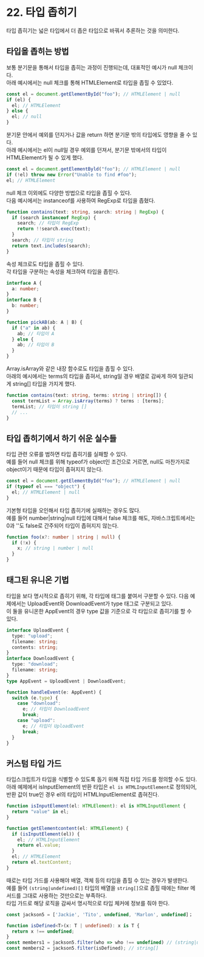 # 22. 타입 좁히기

타입 좁히기는 넓은 타입에서 더 좁은 타입으로 바꿔서 추론하는 것을 의미한다.

## 타입을 좁히는 방법

보통 분기문을 통해서 타입을 좁히는 과정이 진행되는데, 대표적인 예시가 null 체크이다.  
아래 예시에서는 null 체크를 통해 HTMLElement로 타입을 좁힐 수 있었다.

```ts
const el = document.getElementById("foo"); // HTMLElement | null
if (el) {
  el; // HTMLElement
} else {
  el; // null
}
```

분기문 안에서 예외를 던지거나 값을 return 하면 분기문 밖의 타입에도 영향을 줄 수 있다.  
아래 예시에서는 el이 null일 경우 예외를 던져서, 분기문 밖에서의 타입이 HTMLElement가 될 수 있게 했다.

```ts
const el = document.getElementByld("foo"); // HTMLElement | null
if (!el) throw new Error("Unable to find #foo");
el; // HTMLElement
```

null 체크 이외에도 다양한 방법으로 타입을 좁힐 수 있다.  
다음 예시에서는 instanceof를 사용하여 RegExp로 타입을 좁혔다.

```ts
function contains(text: string, search: string | RegExp) {
  if (search instanceof RegExp) {
    search; // 타입이 RegExp
    return !!search.exec(text);
  }
  search; // 타입이 string
  return text.includes(search);
}
```

속성 체크로도 타입을 좁힐 수 있다.  
각 타입을 구분하는 속성을 체크하여 타입을 좁힌다.

```ts
interface A {
  a: number;
}
interface B {
  b: number;
}

function pickAB(ab: A | B) {
  if ("a" in ab) {
    ab; // 타입이 A
  } else {
    ab; // 타입이 B
  }
}
```

Array.isArray와 같은 내장 함수로도 타입을 좁힐 수 있다.  
아래의 예시에서는 terms의 타입을 좁혀서, string일 경우 배열로 감싸게 하여 일관되게 string[] 타입을 가지게 했다.

```ts
function contains(text: string, terms: string | string[]) {
  const termList = Array.isArray(terms) ? terms : [terms];
  termList; // 타입이 string []
  // ...
}
```

## 타입 좁히기에서 하기 쉬운 실수들

타입 관련 오류를 범하면 타입 좁히기를 실패할 수 있다.  
예를 들어 null 체크를 위해 typeof가 object인 조건으로 거르면, null도 마찬가지로 object이기 때문에 타입이 좁혀지지 않는다.

```ts
const el = document.getElementById("foo"); // HTMLElement | null
if (typeof el === "object") {
  el; // HTMLElement | null
}
```

기본형 타입을 오인해서 타입 좁히기에 실패하는 경우도 많다.  
예를 들어 number|string|null 타입에 대해서 false 체크를 해도, 자바스크립트에서는 0과 ''도 false로 간주되어 타입이 좁혀지지 않는다.

```ts
function foo(x?: number | string | null) {
  if (!x) {
    x; // string | number | null
  }
}
```

## 태그된 유니온 기법

타입을 보다 명시적으로 좁히기 위해, 각 타입에 태그를 붙여서 구분할 수 있다.
다음 예제에서는 UploadEvent와 DownloadEvent가 type 태그로 구분되고 있다.  
이 둘을 유니온한 AppEvent의 경우 type 값을 기준으로 각 타입으로 좁히기를 할 수 있다.

```ts
interface UploadEvent {
  type: "upload";
  filename: string;
  contents: string;
}
interface DownloadEvent {
  type: "download";
  filename: string;
}
type AppEvent = UploadEvent | DownloadEvent;

function handleEvent(e: AppEvent) {
  switch (e.type) {
    case "download":
      e; // 타입이 DownloadEvent
      break;
    case "upload":
      e; // 타입이 UploadEvent
      break;
  }
}
```

## 커스텀 타입 가드

타입스크립트가 타입을 식별할 수 있도록 돕기 위해 직접 타입 가드를 정의할 수도 있다.  
아래 예제에서 isInputElement의 반환 타입은 `el is HTMLInputElement`로 정의되어, 반환 값이 true인 경우 el의 타입이 HTMLInputElement로 좁혀진다.

```ts
function isInputElement(el: HTMLElement): el is HTMLInputElement {
  return "value" in el;
}

function getElementcontent(el: HTMLElement) {
  if (isInputElement(el)) {
    el; // HTMLInputElement
    return el.value;
  }
  el; // HTMLElement
  return el.textContent;
}
```

때로는 타입 가드를 사용해야 배열, 객체 등의 타입을 좁힐 수 있는 경우가 발생한다.  
예를 들어 `(string|undefined)[]` 타입의 배열을 `string[]`으로 좁힐 때에는 filter 메서드를 그대로 사용하는 것만으로는 부족하다.  
타입 가드로 해당 로직을 감싸서 명시적으로 타입 체커에 정보를 줘야 한다.

```ts
const jackson5 = ['Jackie', 'Tito', undefined, 'Marlon', undefined]；

function isDefined<T>(x: T | undefined): x is T {
  return x !== undefined;
}
const members1 = jackson5.filter(who => who !== undefined) // (string|undefined)[]
const members2 = jackson5.filter(isDefined); // string[]
```
